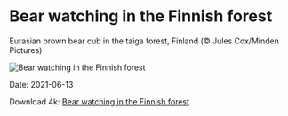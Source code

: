# Bear watching in the Finnish forest

Eurasian brown bear cub in the taiga forest, Finland (© Jules Cox/Minden Pictures)

![Bear watching in the Finnish forest](https://bing.com/th?id=OHR.FinlandBrownBear_EN-US9193102113_UHD.jpg&rf=LaDigue_UHD.jpg&pid=hp&w=1024&h=576)

Date: 2021-06-13

Download 4k: [Bear watching in the Finnish forest](https://bing.com/th?id=OHR.FinlandBrownBear_EN-US9193102113_UHD.jpg&rf=LaDigue_UHD.jpg&pid=hp&w=3840&h=2160)

